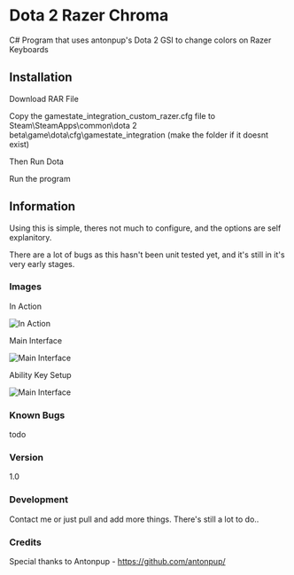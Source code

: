 # Dota 2 Razer Chroma

C# Program that uses antonpup's Dota 2 GSI to change colors on Razer Keyboards

## Installation

Download RAR File

Copy the gamestate_integration_custom_razer.cfg file to Steam\SteamApps\common\dota 2 beta\game\dota\cfg\gamestate_integration (make the folder if it doesnt exist)

Then Run Dota

Run the program 

## Information

Using this is simple, theres not much to configure, and the options are self explanitory.

There are a lot of bugs as this hasn't been unit tested yet, and it's still in it's very early stages.


### Images

In Action

![In Action](https://giant.gfycat.com/SaltyMeekJackal.gif)

Main Interface

![Main Interface](https://i.imgur.com/aCPIwRI.png)

Ability Key Setup

![Main Interface](https://i.imgur.com/YhKAMdY.png)

### Known Bugs

todo

### Version
1.0

### Development

Contact me or just pull and add more things. There's still a lot to do..


### Credits

Special thanks to Antonpup - https://github.com/antonpup/